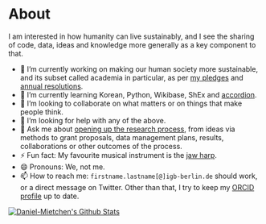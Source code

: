 # About

I am interested in how humanity can live sustainably, and I see the sharing of code, data, ideas and knowledge more generally as a key component to that.

- 🔭 I’m currently working on making our human society more sustainable, and its subset called academia in particular, as per [my pledges](https://github.com/Daniel-Mietchen/pledges) and [annual resolutions](https://github.com/Daniel-Mietchen/ideas/tree/master/new-year-resolutions).
- 🌱 I’m currently learning Korean, Python, Wikibase, ShEx and [accordion](https://commons.wikimedia.org/wiki/File:Wiki_loves_Music_-_Hamburg-5701.jpg).
- 👯 I’m looking to collaborate on what matters or on things that make people think. 
- 🤔 I’m looking for help with any of the above.
- 💬 Ask me about [opening up the research process](https://doi.org/10.5281/zenodo.5646541), from ideas via methods to grant proposals, data management plans, results, collaborations or other outcomes of the process.
- ⚡ Fun fact: My favourite musical instrument is the [jaw harp](https://commons.wikimedia.org/wiki/File:Wiki_loves_Music_-_Hamburg-5811_(cropped).jpg).
- 😄 Pronouns: We, not me.
- 📫 How to reach me: ```firstname.lastname[@]igb-berlin.de``` should work, or a direct message on Twitter. Other than that, I try to keep my [ORCID profile](https://orcid.org/0000-0001-9488-1870) up to date.

[![Daniel-Mietchen's Github Stats](https://github-readme-stats.vercel.app/api?username=Daniel-Mietchen&count_private=true&show_icons=true&hide=stars&hide_border=true&include_all_commits=true&dummy=1)](https://github-readme-stats.vercel.app/api?username=Daniel-Mietchen&count_private=true&show_icons=true&hide=stars&hide_border=true&include_all_commits=true)

